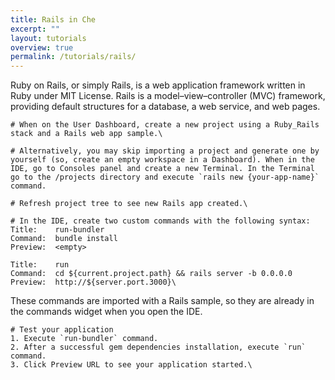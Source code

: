 ```yaml
---
title: Rails in Che
excerpt: ""
layout: tutorials
overview: true
permalink: /tutorials/rails/
---
```

Ruby on Rails, or simply Rails, is a web application framework written in Ruby under MIT License. Rails is a model–view–controller (MVC) framework, providing default structures for a database, a web service, and web pages. 
```text  
# When on the User Dashboard, create a new project using a Ruby_Rails stack and a Rails web app sample.\
```

```text  
# Alternatively, you may skip importing a project and generate one by yourself (so, create an empty workspace in a Dashboard). When in the IDE, go to Consoles panel and create a new Terminal. In the Terminal go to the /projects directory and execute `rails new {your-app-name}` command. 

# Refresh project tree to see new Rails app created.\
```

```text  
# In the IDE, create two custom commands with the following syntax:
Title:    run-bundler
Command:  bundle install
Preview:  <empty>

Title:    run
Command:  cd ${current.project.path} && rails server -b 0.0.0.0
Preview:  http://${server.port.3000}\
```
These commands are imported with a Rails sample, so they are already in the commands widget when you open the IDE.
```text  
# Test your application
1. Execute `run-bundler` command.
2. After a successful gem dependencies installation, execute `run` command.
3. Click Preview URL to see your application started.\
```
